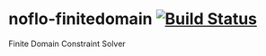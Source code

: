 # noflo-finitedomain [![Build Status](https://secure.travis-ci.org/noflo/noflo-finitedomain.png?branch=master)](http://travis-ci.org/noflo/noflo-finitedomain)

Finite Domain Constraint Solver
